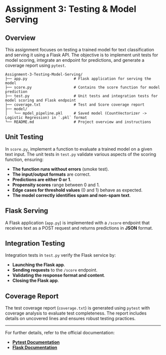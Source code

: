 # **Assignment 3: Testing & Model Serving**

## **Overview**
This assignment focuses on testing a trained model for text classification and serving it using a Flask API. The objective is to implement unit tests for model scoring, integrate an endpoint for predictions, and generate a coverage report using `pytest`.

```
Assignment-3-Testing-Model-Serving/
├── app.py                     # Flask application for serving the model
├── score.py                   # Contains the score function for model prediction
├── test.py                    # Unit tests and integration tests for model scoring and Flask endpoint
├── coverage.txt               # Test and Score coverage report
├── model/
│   └── mpdel_pipeline.pkl     # Saved model (CountVectorizer -> Logistic Regression) in `.pkl` format
└── README.md                  # Project overview and instructions
```
## **Unit Testing**
In `score.py`, implement a function to evaluate a trained model on a given text input. The unit tests in `test.py` validate various aspects of the scoring function, ensuring:
- **The function runs without errors** (smoke test).
- **The input/output formats** are correct.
- **Predictions are either 0 or 1**.
- **Propensity scores** range between 0 and 1.
- **Edge cases for threshold values** (0 and 1) behave as expected.
- **The model correctly identifies spam and non-spam text**.

## **Flask Serving**
A Flask application (`app.py`) is implemented with a `/score` endpoint that receives text as a POST request and returns predictions in **JSON** format.

## **Integration Testing**
Integration tests in `test.py` verify the Flask service by:
- **Launching the Flask app**.
- **Sending requests** to the `/score` endpoint.
- **Validating the response format and content**.
- **Closing the Flask app**.

## **Coverage Report**
The test coverage report (`coverage.txt`) is generated using `pytest` with coverage analysis to evaluate test completeness. The report includes details on uncovered lines and ensures robust testing practices.

---
For further details, refer to the official documentation:
- [**Pytest Documentation**](https://docs.pytest.org/en/8.0.x/)
- [**Flask Documentation**](https://flask.palletsprojects.com/en/2.3.x/quickstart/)
